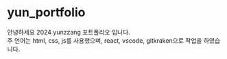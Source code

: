 # yun_portfolio

안녕하세요 2024 yunzzang 포트폴리오 입니다.<br/>
주 언어는 html, css, js를 사용했으며, react, vscode, gitkraken으로 작업을 하였습니다.
